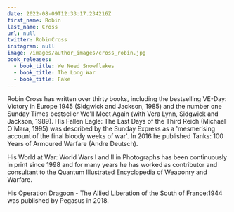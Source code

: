 ```yaml
---
date: 2022-08-09T12:33:17.234216Z
first_name: Robin
last_name: Cross
url: null
twitter: RobinCross
instagram: null
image: /images/author_images/cross_robin.jpg
book_releases:
  - book_title: We Need Snowflakes
  - book_title: The Long War
  - book_title: Fake
---
```

Robin Cross has written over thirty books, including the bestselling VE-Day: Victory in Europe 1945 (Sidgwick and Jackson, 1985) and the number one Sunday Times bestseller We'll Meet Again (with Vera Lynn, Sidgwick and Jackson, 1989). His Fallen Eagle: The Last Days of the Third Reich (Michael O'Mara, 1995) was described by the Sunday Express as a 'mesmerising account of the final bloody weeks of war'. In 2016 he published Tanks: 100 Years of Armoured Warfare (Andre Deutsch).

His World at War: World Wars I and II in Photographs has been continuously in print since 1998 and for many years he has worked as contributor and consultant to the Quantum Illustrated Encyclopedia of Weaponry and Warfare. 

His Operation Dragoon - The Allied Liberation of the South of France:1944 was published by Pegasus in 2018.